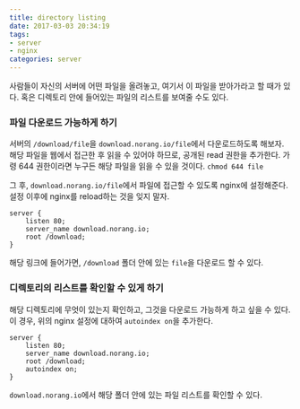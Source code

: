 ```yaml
---
title: directory listing
date: 2017-03-03 20:34:19
tags: 
- server
- nginx
categories: server
---
```

사람들이 자신의 서버에 어떤 파일을 올려놓고, 여기서 이 파일을 받아가라고 할 때가 있다.
혹은 디렉토리 안에 들어있는 파일의 리스트를 보여줄 수도 있다.

<!-- more -->

### 파일 다운로드 가능하게 하기
서버의 `/download/file`을 `download.norang.io/file`에서 다운로드하도록 해보자.
해당 파일을 웹에서 접근한 후 읽을 수 있어야 하므로, 공개된 read 권한을 추가한다.
가령 644 권한이라면 누구든 해당 파일을 읽을 수 있을 것이다.
`chmod 644 file`

그 후, `download.norang.io/file`에서 파일에 접근할 수 있도록 nginx에 설정해준다.
설정 이후에 nginx를 reload하는 것을 잊지 말자.
```nginx
server {
    listen 80;
    server_name download.norang.io;
    root /download;
}
```
해당 링크에 들어가면,  `/download` 폴더 안에 있는 `file`을 다운로드 할 수 있다.

### 디렉토리의 리스트를 확인할 수 있게 하기
해당 디렉토리에 무엇이 있는지 확인하고, 그것을 다운로드 가능하게 하고 싶을 수 있다.
이 경우, 위의 nginx 설정에 대하여 `autoindex on`을 추가한다.

```nginx
server {
    listen 80;
    server_name download.norang.io;
    root /download;
    autoindex on;
}
```

`download.norang.io`에서 해당 폴더 안에 있는 파일 리스트를 확인할 수 있다.
